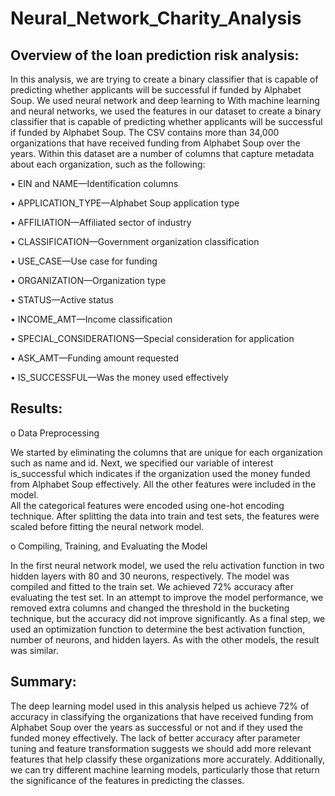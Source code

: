 # Neural_Network_Charity_Analysis

## Overview of the loan prediction risk analysis:

In this analysis, we are trying to create a binary classifier that is capable of predicting whether applicants will be successful if funded by Alphabet Soup. We used neural network and deep learning to 
With machine learning and neural networks, we used the features in our dataset to create a binary classifier that is capable of predicting whether applicants will be successful if funded by Alphabet Soup. The CSV contains more than 34,000 organizations that have received funding from Alphabet Soup over the years. Within this dataset are a number of columns that capture metadata about each organization, such as the following:

•	EIN and NAME—Identification columns

•	APPLICATION_TYPE—Alphabet Soup application type

•	AFFILIATION—Affiliated sector of industry

•	CLASSIFICATION—Government organization classification

•	USE_CASE—Use case for funding

•	ORGANIZATION—Organization type

•	STATUS—Active status

•	INCOME_AMT—Income classification

•	SPECIAL_CONSIDERATIONS—Special consideration for application

•	ASK_AMT—Funding amount requested

•	IS_SUCCESSFUL—Was the money used effectively

## Results: 

o	Data Preprocessing

We started by eliminating the columns that are unique for each organization such as name and id. Next, we specified our variable of interest is_successful which indicates if the organization used the money funded from Alphabet Soup effectively. All the other features were included in the model.  
All the categorical features were encoded using one-hot encoding technique. After splitting the data into train and test sets, the features were scaled before fitting the neural network model. 

o	Compiling, Training, and Evaluating the Model

In the first neural network model, we used the relu activation function in two hidden layers with 80 and 30 neurons, respectively. The model was compiled and fitted to the train set. We achieved 72% accuracy after evaluating the test set. In an attempt to improve the model performance, we removed extra columns and changed the threshold in the bucketing technique, but the accuracy did not improve significantly. As a final step, we used an optimization function to determine the best activation function, number of neurons, and hidden layers. As with the other models, the result was similar. 

## Summary:

The deep learning model used in this analysis helped us achieve 72% of accuracy in classifying the organizations that have received funding from Alphabet Soup over the years as successful or not and if they used the funded money effectively. The lack of better accuracy after parameter tuning and feature transformation suggests we should add more relevant features that help classify these organizations more accurately. Additionally, we can try different machine learning models, particularly those that return the significance of the features in predicting the classes.  
